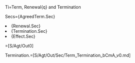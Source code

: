 Ti=Term, Renewal{q} and Termination

Secs={AgreedTerm.Sec}<li>{Renewal.Sec}<li>{Termination.Sec}<li>{Effect.Sec}

=[S/Agt/Out0]

Termination.=[S/Agt/Out/Sec/Term_Termination_bCmA_v0.md]